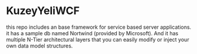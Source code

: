 # KuzeyYeliWCF
this repo includes an base framework for service based server applications. it has a sample db named Nortwind (provided by Microsoft). And it has multiple N-Tier architectural layers that you can easily modify or inject your own data model structures.
